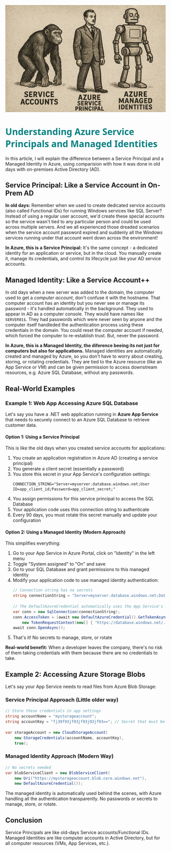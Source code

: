 
![](images/20250522171316.png)

# <span style="color: teal;Font-family: Segoe UI, sans-serif;">Understanding Azure Service Principals and Managed Identities</span>

In this article, I will explain the difference between a Service Principal and a Managed Identity in Azure, using comparision with how it was done in old days with on-premises Active Directory (AD).

## Service Principal: Like a Service Account in On-Prem AD

**In old days:**
Remember when we used to create dedicated service accounts (also called Functional IDs) for running Windows services like SQL Server? Instead of using a regular user account, we'd create these special accounts so the service wasn't tied to any particular person and could be used across multiple servers. And we all experienced those dreaded scenarios when the service account password expired and suddenly all the Windows services running under that account went down across the environment!

**In Azure, this is a Service Principal:**
It's the same concept - a dedicated identity for an application or service, but in the cloud. You manually create it, manage its credentials, and control its lifecycle just like your AD service accounts.

## Managed Identity: Like a Service Account++

In old days when a new server was added to the domain, the computer used to get a *computer account*, don't confuse it with the hostname. That computer account has an identity but you never see or manage its password - it's handled automatically in the background. They used to appear in AD as a computer console. They would have names like `SERVER01$`. They had passwords which were never seen by anyone and the computer itself handleded the authentication process using these credentials in the domain. You could reset the computer account if needed, which forced the computer to re-establish trust. But, never the password.

**In Azure, this is a Managed Identity, the diference beeing its not just for computers but also for applications.**
Managed identities are automatically created and managed by Azure, so you don't have to worry about creating, storing, or rotating credentials. They are tied to the Azure resource (like an App Service or VM) and can be given permission to access downstream resources, e.g. Azure SQL Database, without any passwords.


## Real-World Examples

### Example 1: Web App Accessing Azure SQL Database
Let's say you have a .NET web application running in **Azure App Service** that needs to securely connect to an Azure SQL Database to retrieve customer data.

#### Option 1: Using a Service Principal
This is like the old days when you created service accounts for applications:

1. You create an application registration in Azure AD (creating a service principal)
2. You generate a client secret (essentially a password)
3. You store this secret in your App Service's configuration settings:
   ```
   CONNECTION_STRING="Server=myserver.database.windows.net;User ID=app_client_id;Password=app_client_secret;"
   ```
4. You assign permissions for this service principal to access the SQL Database
5. Your application code uses this connection string to authenticate
6. Every 90 days, you must rotate this secret manually and update your configuration


#### Option 2: Using a Managed Identity (Modern Approach)
This simplifies everything:

1. Go to your App Service in Azure Portal, click on "Identity" in the left menu
2. Toggle "System assigned" to "On" and save
3. Go to your SQL Database and grant permissions to this managed identity
4. Modify your application code to use managed identity authentication:
   ```csharp
   // Connection string has no secrets
   string connectionString = "Server=myserver.database.windows.net;Database=mydb;";
   
   // The DefaultAzureCredential automatically uses the App Service's managed identity
   var conn = new SqlConnection(connectionString);
   conn.AccessToken = (await new DefaultAzureCredential().GetTokenAsync(
       new TokenRequestContext(new[] { "https://database.windows.net/.default" }))).Token;
   await conn.OpenAsync();
   ```
5. That's it! No secrets to manage, store, or rotate

**Real-world benefit:** When a developer leaves the company, there's no risk of them taking credentials with them because there are no credentials to take.


## Example 2: Accessing Azure Storage Blobs

Let's say your App Service needs to read files from Azure Blob Storage:

### Service Principal Approach (Little older way)
```csharp
// Store these credentials in app settings
string accountName = "mystorageaccount";
string accountKey = "fj39f93jf93jf93j93jf93=="; // Secret that must be managed

var storageAccount = new CloudStorageAccount(
    new StorageCredentials(accountName, accountKey), 
    true);
```

### Managed Identity Approach (Modern Way)
```csharp
// No secrets needed
var blobServiceClient = new BlobServiceClient(
    new Uri("https://mystorageaccount.blob.core.windows.net"),
    new DefaultAzureCredential());
```
The managed identity is automatically used behind the scenes, with Azure handling all the authentication transparently. No passwords or secrets to manage, store, or rotate.

## Conclusion
Service Principals are like old-days Service accounts/Functional IDs. Managed Identities are like computer accounts in Active Directory, but for all computer resources (VMs, App Services, etc.).
